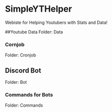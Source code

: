 # SimpleYTHelper

Webiste for Helping Youtubers with Stats and Data!


##Youtube Data
Folder: Data
### Cornjob
Folder: Cronjob

## Discord Bot
Folder: Bot

### Commands for Bots
Folder: Commands
